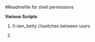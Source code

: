 #Readmefile for shell permissions

**Various Scripts**

1. 0-iam_betty
//switches between users

2. 
